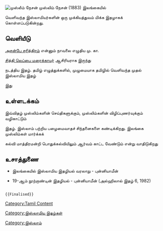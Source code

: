 ![முஸ்லீம் நேசன்](Muslim_Nesan.jpg "முஸ்லீம் நேசன்") முஸ்லிம் நேசன் (1883) இலங்கையில்
வெளிவந்த இஸ்லாமியர்களின் ஒரு முக்கியத்துவம் மிக்க இதழாகக் கொள்ளப்படுகின்றது.

## வெளியீடு

[அசன்பே சரித்திரம்](அசன்பே_சரித்திரம் "wikilink") என்னும் நாவலை எழுதிய மு. கா.
[சித்தி லெப்பை மரைக்காயர்](சித்தி_லெப்பை_மரைக்காயர் "wikilink") ஆசிரியராக இருந்து
நடத்திய இதழ். தமிழ் எழுத்துக்களில், முழுமையாக தமிழில் வெளிவந்த முதல் இஸ்லாமிய இதழ்
இது

## உள்ளடக்கம்

இவ்விதழ் முஸ்லிம்களின் செய்திகளுக்கும், முஸ்லிம்களின் விழிப்புணர்வுக்கும் வழிகாட்டும்
இதழ். இஸ்லாம் பற்றிய பழைமைவாதச் சிந்தனைகளை கண்டிக்கிறது. இலங்கை முஸ்லிம்கள் மார்க்கக்
கல்வி மாத்திரமன்றி பொதுக்கல்வியிலும் ஆர்வம் காட்ட வேண்டும் என்று வாதிடுகிறது

## உசாத்துணை

-   இலங்கையில் இஸ்லாமிய இதழியல் வரலாறு - புன்னியாமீன்
-   19-ஆம் நூற்றாண்டின் இதழியல் - புன்னியாமீன் (அல்ஹிலால் இதழ் 6, 1982)

```{=mediawiki}
{{Finalised}}
```
[Category:Tamil Content](Category:Tamil_Content "wikilink")
[Category:இஸ்லாமிய இதழ்கள்](Category:இஸ்லாமிய_இதழ்கள் "wikilink")
[Category:இஸ்லாம்](Category:இஸ்லாம் "wikilink")
